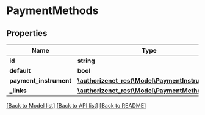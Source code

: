 # PaymentMethods

## Properties
Name | Type | Description | Notes
------------ | ------------- | ------------- | -------------
**id** | **string** |  | [optional] 
**default** | **bool** |  | [optional] 
**payment_instrument** | [**\authorizenet_rest\Model\PaymentInstrument**](PaymentInstrument.md) |  | [optional] 
**_links** | [**\authorizenet_rest\Model\PaymentMethodLinks**](PaymentMethodLinks.md) |  | [optional] 

[[Back to Model list]](../README.md#documentation-for-models) [[Back to API list]](../README.md#documentation-for-api-endpoints) [[Back to README]](../README.md)


